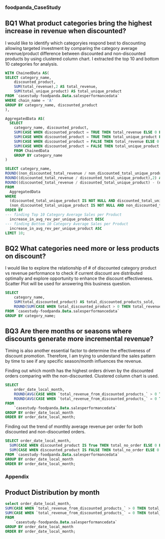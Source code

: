 ### foodpanda_CaseStudy

## BQ1 What product categories bring the highest increase in revenue when discounted?
I would like to identify which categoryies respond best to discounting allowing targeted investment by comparing the category average revenue/product difference between discounted and non-discounted products by using clustered column chart. I extracted the top 10 and bottom 10 categories for analysis.

```sql
WITH ChainedData AS(
SELECT category_name,
    discounted_product,
    SUM(total_revenue),2 AS total_revenue,
    SUM(total_unique_product) AS total_unique_product
FROM `casestudy-foodpanda.Data.salesperformancedata`
WHERE chain_name = 'A'
GROUP BY category_name, discounted_product
),

AggregatedData AS(
  SELECT
    category_name, discounted_product,
    SUM(CASE WHEN discounted_product = TRUE THEN total_revenue ELSE 0 END) AS discounted_total_revenue,
    SUM(CASE WHEN discounted_product = TRUE THEN total_unique_product ELSE 0 END) AS discounted_total_unique_product,
    SUM(CASE WHEN discounted_product = FALSE THEN total_revenue ELSE 0 END) AS non_discounted_total_revenue,
    SUM(CASE WHEN discounted_product = FALSE THEN total_unique_product ELSE 0 END) AS non_discounted_total_unique_product
    FROM ChainedData
    GROUP BY category_name
)

SELECT category_name, 
ROUND((non_discounted_total_revenue / non_discounted_total_unique_product),2) AS non_discounted_avg_rev_per_unique_product,
ROUND((discounted_total_revenue / discounted_total_unique_product),2) AS discounted_avg_rev_per_unique_product,
ROUND((discounted_total_revenue / discounted_total_unique_product) - (non_discounted_total_revenue / non_discounted_total_unique_product),2) AS increase_in_avg_rev_per_unique_product
FROM
  AggregatedData
WHERE
  (discounted_total_unique_product IS NOT NULL AND discounted_total_unique_product != 0) AND
  (non_discounted_total_unique_product IS NOT NULL AND non_discounted_total_unique_product != 0)
ORDER BY
--- finding Top 10 Category Average Sales per Product
  increase_in_avg_rev_per_unique_product DESC
--- finding Bottom 10 Category Average Sales per Product
  increase_in_avg_rev_per_unique_product ASC
LIMIT 10;
```

## BQ2 What categories need more or less products on discount?
I would like to explore the relationship of # of discounted category product vs revenue performance to check if current discount are distributed optimally and explore opportunity to enhance the discount effectiveness. Scatter Plot will be used for answering this business question.

```sql
SELECT
    category_name,
    SUM(total_discounted_product) AS total_discounted_products_sold,
    ROUND(SUM(CASE WHEN total_discounted_product > 0 THEN total_revenue ELSE 0 END),2) AS total_revenue
FROM `casestudy-foodpanda.Data.salesperformancedata`
GROUP BY category_name;
```

## BQ3 Are there months or seasons where discounts generate more incremental revenue?
Timing is also another essential factor to determine the effectiveness of discount promotion. Therefore, I am trying to understand the sales pattern by time to see if any specific season/month influences the revenue. 

Finding out which month has the highest orders driven by the discounted orders comparing with the non-discounted. Clustered column chart is used.
```sql
SELECT
    order_date_local_month,
    ROUND(AVG(CASE WHEN `total_revenue_from_discounted_products_` > 0 THEN `total_revenue_from_discounted_products_` / `total_no_order` ELSE NULL END),2) AS `avg_revenue_per_discounted_order`,
    ROUND(AVG(CASE WHEN `total_revenue_from_discounted_products_` = 0 THEN `total_revenue` / `total_no_order` ELSE NULL END),2) AS `avg_revenue_per_non_discounted_order`
FROM
    `casestudy-foodpanda.Data.salesperformancedata`
GROUP BY order_date_local_month
ORDER BY order_date_local_month;
```

Finding out the trend of monthly average revenue per order for both discounted and non-disocunted orders.
```sql
SELECT order_date_local_month,
  SUM(CASE WHEN discounted_product IS True THEN total_no_order ELSE 0 END) AS DiscountedOrder,
  SUM(CASE WHEN discounted_product IS FALSE THEN total_no_order ELSE 0 END) AS NonDiscountedOrder,
FROM `casestudy-foodpanda.Data.salesperformancedata`
GROUP BY order_date_local_month
ORDER BY order_date_local_month;
```

### Appendix

## Product Distribution by month
```sql
select order_date_local_month,
SUM(CASE WHEN `total_revenue_from_discounted_products_` > 0 THEN total_discounted_product ELSE NULL END) AS discounted_product,
SUM(CASE WHEN `total_revenue_from_discounted_products_` = 0 THEN total_unique_product ELSE NULL END) AS nondiscounted_product
FROM
    `casestudy-foodpanda.Data.salesperformancedata`
GROUP BY order_date_local_month
ORDER BY order_date_local_month;
```
